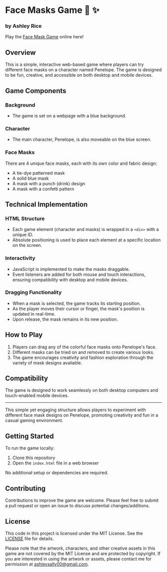 # Face Masks Game 💖 ✨

### by Ashley Rice


Play the [Face Mask Game](https://ashleysally00.github.io/face-mask-game/) online here!

## Overview

This is a simple, interactive web-based game where players can try different face masks on a character named Penelope. The game is designed to be fun, creative, and accessible on both desktop and mobile devices.

## Game Components

### Background
- The game is set on a webpage with a blue background.

### Character
- The main character, Penelope, is also moveable on the blue screen.


### Face Masks
There are 4 unique face masks, each with its own color and fabric design:
- A tie-dye patterned mask
- A solid blue mask
- A mask with a punch (drink) design
- A mask with a confetti pattern

## Technical Implementation

### HTML Structure
- Each game element (character and masks) is wrapped in a `<div>` with a unique ID.
- Absolute positioning is used to place each element at a specific location on the screen.

### Interactivity
- JavaScript is implemented to make the masks draggable.
- Event listeners are added for both mouse and touch interactions, ensuring compatibility with desktop and mobile devices.

### Dragging Functionality
- When a mask is selected, the game tracks its starting position.
- As the player moves their cursor or finger, the mask's position is updated in real-time.
- Upon release, the mask remains in its new position.

## How to Play

1. Players can drag any of the colorful face masks onto Penelope's face.
2. Different masks can be tried on and removed to create various looks.
3. The game encourages creativity and fashion exploration through the variety of mask designs available.

## Compatibility

The game is designed to work seamlessly on both desktop computers and touch-enabled mobile devices.

---

This simple yet engaging structure allows players to experiment with different face mask designs on Penelope, promoting creativity and fun in a casual gaming environment.

## Getting Started

To run the game locally:

1. Clone this repository
2. Open the `index.html` file in a web browser

No additional setup or dependencies are required.

## Contributing

Contributions to improve the game are welcome. Please feel free to submit a pull request or open an issue to discuss potential changes/additions.

## License

This code in this project is licensed under the MIT License. See the [LICENSE](https://github.com/ashleysally00/FaceMaskGame/blob/main/License.txt) file for details.

Please note that the artwork, characters, and other creative assets in this game are not covered by the MIT License and are protected by copyright. If you are interested in using the artwork or assets, please contact me for permission at ashleysally00@gmail.com.
